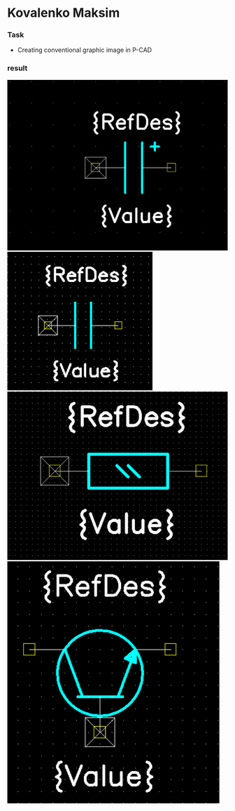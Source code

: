 # Kovalenko Maksim

### Task

* Creating conventional graphic image in P-CAD

### result

![result](polarized_capacitor.png)
![result](capacitor.png)
![result](constant_resistor.png)
![result](npn_transistor.png)

